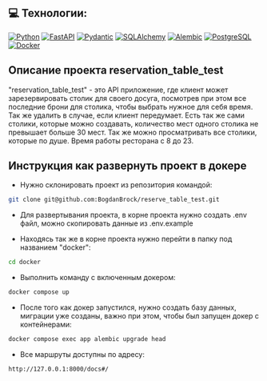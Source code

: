 ## 💻 Технологии:
[![Python](https://img.shields.io/badge/-Python-464646?style=flat&logo=Python&logoColor=56C0C0&color=008080)](https://www.python.org/)
[![FastAPI](https://img.shields.io/badge/-FastAPI-464646?style=flat&logo=FastAPI&logoColor=56C0C0&color=008080)](https://fastapi.tiangolo.com/)
[![Pydantic](https://img.shields.io/badge/-Pydantic-464646?style=flat&logo=Pydantic&logoColor=56C0C0&color=008080)](https://pydantic-docs.helpmanual.io/)
[![SQLAlchemy](https://img.shields.io/badge/-SQLAlchemy-464646?style=flat&logo=SQLAlchemy&logoColor=56C0C0&color=008080)](https://www.sqlalchemy.org/)
[![Alembic](https://img.shields.io/badge/-Alembic-464646?style=flat&logo=Alembic&logoColor=56C0C0&color=008080)](https://alembic.sqlalchemy.org/)
[![PostgreSQL](https://img.shields.io/badge/-PostgreSQL-464646?style=flat&logo=PostgreSQL&logoColor=56C0C0&color=008080)](https://www.postgresql.org/)
[![Docker](https://img.shields.io/badge/-Docker-464646?style=flat&logo=Docker&logoColor=56C0C0&color=008080)](https://www.docker.com/)


## Описание проекта reservation_table_test
"reservation_table_test" - это API приложение, где клиент может зарезервировать 
столик для своего досуга, посмотрев при этом все последние брони для столика, 
чтобы выбрать нужное для себя время. Так же удалить в случае, если клиент 
передумает. Есть так же сами столики, которые можно создавать, количество мест 
одного столика не превышает больше 30 мест. Так же можно просматривать все 
столики, которые по душе. Время работы ресторана с 8 до 23.
## Инструкция как развернуть проект в докере

- Нужно склонировать проект из репозитория командой:
```bash
git clone git@github.com:BogdanBrock/reserve_table_test.git
```
- Для развертывания проекта, в корне проекта нужно
создать .env файл, можно скопировать данные из .env.example

- Находясь так же в корне проекта нужно перейти
 в папку под названием "docker":
```bash
cd docker
```

- Выполнить команду с включенным докером:
```bash
docker compose up
```

- После того как докер запустился, нужно создать базу 
данных, миграции уже созданы, важно при этом, чтобы был 
запущен докер с контейнерами:
```bash
docker compose exec app alembic upgrade head
```

- Все маршруты доступны по адресу:
```bash
http://127.0.0.1:8000/docs#/
```
